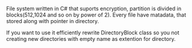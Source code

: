 File system written in C# that suports encryption, partition is divided in blocks(512,1024 and so on by power of 2).
Every file have matadata, that stored along with pointer in directory.

If you want to use it efficiently rewrite DirectoryBlock class so you not creating new directories with empty name as extention for directory.

